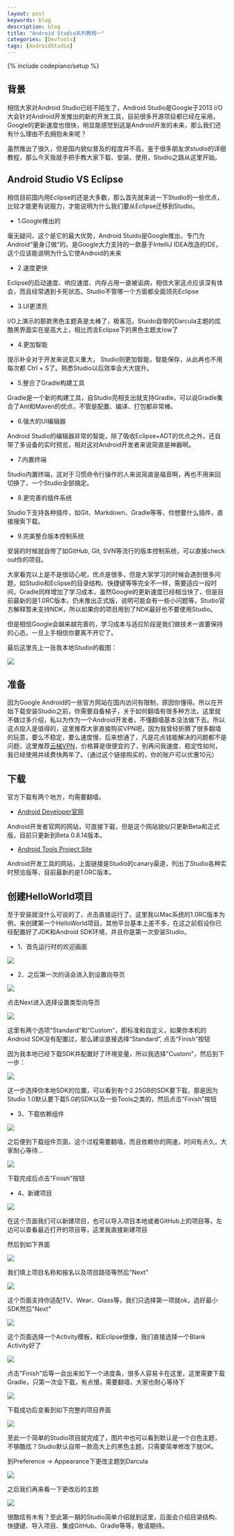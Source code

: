 ```yaml
---
layout: post
keywords: blog
description: blog
title: "Android Studio系列教程一"
categories: [DevTools]
tags: [AndroidStudio]
---
```

{% include codepiano/setup %}

## 背景

相信大家对Android Studio已经不陌生了，Android Studio是Google于2013 I/O大会针对Android开发推出的新的开发工具，目前很多开源项目都已经在采用，Google的更新速度也很快，明显能感觉到这是Android开发的未来，那么我们还有什么理由不去拥抱未来呢？

虽然推出了很久，但是国内貌似普及的程度并不高，鉴于很多朋友求studio的详细教程，那么今天我就手把手教大家下载、安装、使用，Studio之路从这里开始。

## Android Studio VS Eclipse

相信目前国内用Eclipse的还是大多数，那么首先就来说一下Studio的一些优点，比较才能更有说服力，才能说明为什么我们要从Eclipse迁移到Studio。

* 1.Google推出的

毫无疑问，这个是它的最大优势，Android Stuido是Google推出，专门为Android“量身订做”的，是Google大力支持的一款基于IntelliJ IDEA改造的IDE，这个应该能说明为什么它使Android的未来

* 2.速度更快

Eclipse的启动速度、响应速度、内存占用一直被诟病，相信大家这点应该深有体会，而且经常遇到卡死状态。Studio不管哪一个方面都全面领先Eclipse

* 3.UI更漂亮

I/O上演示的那款黑色主题真是太棒了，极客范，Stuido自带的Darcula主题的炫酷黑界面实在是高大上，相比而言Eclipse下的黑色主题太low了

* 4.更加智能

提示补全对于开发来说意义重大， Studio则更加智能，智能保存，从此再也不用每次都 Ctrl + S了。熟悉Studio以后效率会大大提升。

* 5.整合了Gradle构建工具

Gradle是一个新的构建工具，自Studio亮相支出就支持Gradle，可以说Gradle集合了Ant和Maven的优点，不管是配置、编译、打包都非常棒。

* 6.强大的UI编辑器

Android Studio的编辑器非常的智能，除了吸收Eclipse+ADT的优点之外，还自带了多设备的实时预览，相对这对Android开发者来说简直是神器啊。

* 7.内置终端

Studio内置终端，这对于习惯命令行操作的人来说简直是福音啊，再也不用来回切换了，一个Studio全部搞定。

* 8.更完善的插件系统

Studio下支持各种插件，如Git、Markdown、Gradle等等，你想要什么插件，直接搜索下载。

* 9.完美整合版本控制系统

安装的时候就自带了如GitHub, Git, SVN等流行的版本控制系统，可以直接check out你的项目。

大家看完以上是不是很动心呢，优点是很多，但是大家学习的时候会遇到很多问题，如Studio和Eclipse的目录结构、快捷键等等完全不一样，需要适应一段时间，Gradle同样增加了学习成本，虽然Google的更新速度已经相当快了，但是目前最新的是1.0RC版本，仍未推出正式版，说明可能会有一些小问题等，Studio官方解释暂未支持NDK，所以如果你的项目用到了NDK最好也不要使用Studio。

但是相信Google会越来越完善的，学习成本与适应阶段是我们做技术一直要保持的心态，一旦上手相信你要离不开它了。

最后这里先上一张我本地Studio的截图：

<img src="/image/studio_preview.png" />

## 准备

因为Google Android的一些官方网站在国内访问有限制，原因你懂得。所以在开始下载安装Studio之前，你需要自备梯子，关于如何翻墙有很多种方法，这里就不做过多介绍，私以为作为一个Android开发者，不懂翻墙基本没法做下去。所以这点投入是值得的，这里推荐大家直接购买VPN吧，因为我曾经折腾了很多翻墙的玩意，要么不稳定，要么速度慢，后来想通了，凡是花点钱能解决的问题都不是问题，这里推荐[云梯VPN](https://www.ytvpn.com/?r=a9b90a505050781a)，价格算是很便宜的了，别再问我速度、稳定性如何，我已经使用并续费快两年了。（通过这个链接购买的，你的账户可以优惠10元）

## 下载

官方下载有两个地方，均需要翻墙。

* [Android Developer官网](http://developer.android.com/sdk/installing/studio.html)

Android开发者官网的网站，可直接下载，但是这个网站貌似只更新Beta和正式版，目前只更新到Beta 0.8.14版本。

* [Android Tools Project Site](http://tools.android.com/download/studio/canary)

Android开发工具的网站，上面链接是Studio的canary渠道，列出了Studio各种实时预览版等，目前最新的是1.0RC版本。

## 创建HelloWorld项目

至于安装就没什么可说的了，点击直接运行了。这里我以Mac系统的1.0RC版本为例，来创建第一个HelloWorld项目。其他平台基本上差不多，在这之前假设你已经配置好了JDK和Android SDK环境，并且你是第一次安装Studio。

* 1、首先运行时的欢迎画面

<img src="/image/studio_splash.png" />


* 2、之后第一次的话会进入到设置向导页


<img src="/image/studio_wizard1.png" />


点击Next进入选择设置类型向导页


<img src="/image/studio_wizard2.png" />


这里有两个选项“Standard”和“Custom”，即标准和自定义，如果你本机的Android SDK没有配置过，那么建议直接选择“Standard”, 点击“Finish”按钮

因为我本地已经下载SDK并配置好了环境变量，所以我选择"Custom"，然后到下一步：


<img src="/image/studio_wizard3.png" />


这一步选择你本地SDK的位置，可以看到有个2.25GB的SDK要下载，那是因为Studio 1.0默认要下载5.0的SDK以及一些Tools之类的，然后点击"Finish"按钮

* 3、下载依赖组件

<img src="/image/studio_wizard4.png" />

之后便到下载组件页面，这个过程需要翻墙，而且依赖你的网速，时间有点久，大家耐心等待...

<img src="/image/studio_wizard5.png" />

下载完成后点击"Finish"按钮

* 4、新建项目

<img src="/image/studio_wizard6.png" />

在这个页面我们可以新建项目，也可以导入项目本地或者GitHub上的项目等，左边可以查看最近打开的项目等，这里我直接新建项目

然后到如下界面

<img src="/image/studio_wizard7.png" />

我们填上项目名称和报名以及项目路径等然后"Next"

<img src="/image/studio_wizard8.png" />

这个页面支持你适配TV、Wear、Glass等，我们只选择第一项就ok，选好最小SDK然后"Next"

<img src="/image/studio_wizard9.png" />

这个页面选择一个Activity模板，和Eclipse很像，我们直接选择一个Blank Activity好了

<img src="/image/studio_wizard10.png" />

点击"Finish"后等一会出来如下一个进度条，很多人容易卡在这里，这里需要下载Gradle，只第一次会下载，有点慢，需要翻墙，大家也耐心等待下

<img src="/image/studio_wizard11.png" />

下载成功后变看到如下完整的项目界面

<img src="/image/setup.png" />

至此一个简单的Studio项目就完成了，图片中也可以看到默认是一个白色主题，不够酷炫？Studio默认自带一款高大上的黑色主题，只需要简单修改下就OK。

到Preference -> Appearance下更改主题到Darcula

<img src="/image/studio_theme.png" />

之后我们再来看一下更改后的主题

<img src="/image/setup2.png" />

很酷炫有木有？至此第一期的Studio简单介绍就到这里，后面会介绍目录结构、快捷键、导入项目、集成GitHub、Gradle等等，敬请期待。
